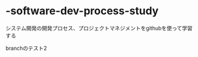 -software-dev-process-study
===========================

システム開発の開発プロセス、プロジェクトマネジメントをgithubを使って学習する

branchのテスト2
